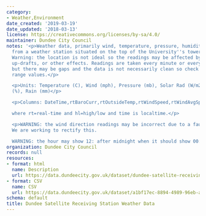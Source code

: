 ```yaml
---
category:
- Weather,Environment
date_created: '2019-03-19'
date_updated: '2018-03-13'
license: https://creativecommons.org/licenses/by-sa/4.0/
maintainer: Dundee City Council
notes: '<p>Weather data, primarily wind, temperature, pressure, humidity, recorded
  from a weather station situated on the top of the University''s tower building.
  Warning: the location is not ideal so the readings may be affected by turbulence,
  up-drafts, or other effects. Readings are taken every minute or every five minutes
  but there may be gaps and the data is not necessarily clean so check for out of
  range values.</p>

  <p>Units: Temperature (C), Wind (mph), Pressure (mb), Solar Rad (W/m2), Humidity
  (%), Rain (mm)</p>

  <p>Columns: DateTime,rtBaroCurr,rtOutsideTemp,rtWindSpeed,rtWindAvgSpeed,rtWindDir,rtWindDirRose,rtOutsideHum,rtSolarRad,hlWindHiDay,hlWindHiTime

  where rt=real-time and hl=high/low and time is localtime.</p>

  <p>WARNING: the wind direction readings may be incorrect due to a faulty sensor.
  We are working to rectify this.

  WARNING: the hour may show 12: after midnight when it should show 00:</p>'
organization: Dundee City Council
records: null
resources:
- format: html
  name: Description
  url: https://data.dundeecity.gov.uk/dataset/dundee-satellite-receiving-station-weather-data
- format: CSV
  name: CSV
  url: https://data.dundeecity.gov.uk/dataset/a1bf17ec-8894-4989-96eb-aa6e7b31e0ea/resource/0f35ff53-d72f-434c-af99-c545ccbdb5f5/download/dsrs_weather_2017.csv
schema: default
title: Dundee Satellite Receiving Station Weather Data
---
```

